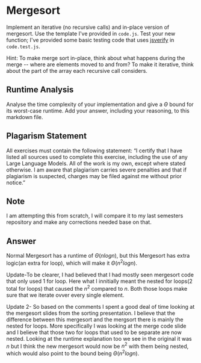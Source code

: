 # Mergesort

Implement an iterative (no recursive calls) and in-place version of mergesort.
Use the template I've provided in `code.js`. Test your new function; I've
provided some basic testing code that uses
[jsverify](https://jsverify.github.io/) in `code.test.js`.

Hint: To make merge sort in-place, think about what happens during the merge --
where are elements moved to and from? To make it iterative, think about the
part of the array each recursive call considers.

## Runtime Analysis

Analyse the time complexity of your implementation and give a $\Theta$ bound for
its worst-case runtime. Add your answer, including your reasoning, to this
markdown file.

## Plagarism Statement

All exercises must contain the following statement:
“I certify that I have listed all sources used to complete this exercise, including the use
of any Large Language Models. All of the work is my own, except where stated
otherwise. I am aware that plagiarism carries severe penalties and that if plagiarism is
suspected, charges may be filed against me without prior notice.”

## Note
I am attempting this from scratch, I will compare it to my last semesters repository and make any corrections needed base on that.

## Answer
Normal Mergesort has a runtime of $\Theta(nlogn)$, but this Mergesort has extra logic(an extra for loop), which will make it $\Theta(n^{2}logn)$.

Update-To be clearer, I had believed that I had mostly seen mergesort code that only used 1 for loop. Here what I innitially meant the nested for loops(2 total for loops) that caused the $n^2$ compared to $n$. Both those loops make sure that we iterate ovver every single element.

Update 2- So based on the comments I spent a good deal of time looking at the mergesort slides from the sorting presentation. I believe that the difference between this mergesort and the mergsort there is mainly the nested for loops. More specifically I was looking at the merge code slide and I believe that those two for loops that used to be separate are now nested. Looking at the runtime explanation too we see in the original it was $n$ but I think the new mergesort would now be $n^2$ with them being nested, which would also point to the bound being $\Theta(n^{2}logn)$.

